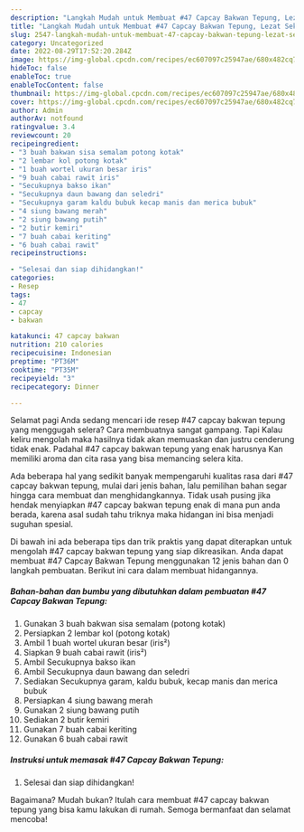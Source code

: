 ```yaml
---
description: "Langkah Mudah untuk Membuat #47 Capcay Bakwan Tepung, Lezat Sekali"
title: "Langkah Mudah untuk Membuat #47 Capcay Bakwan Tepung, Lezat Sekali"
slug: 2547-langkah-mudah-untuk-membuat-47-capcay-bakwan-tepung-lezat-sekali
category: Uncategorized
date: 2022-08-29T17:52:20.284Z
image: https://img-global.cpcdn.com/recipes/ec607097c25947ae/680x482cq70/47-capcay-bakwan-tepung-foto-resep-utama.jpg
hideToc: false
enableToc: true
enableTocContent: false
thumbnail: https://img-global.cpcdn.com/recipes/ec607097c25947ae/680x482cq70/47-capcay-bakwan-tepung-foto-resep-utama.jpg
cover: https://img-global.cpcdn.com/recipes/ec607097c25947ae/680x482cq70/47-capcay-bakwan-tepung-foto-resep-utama.jpg
author: Admin
authorAv: notfound
ratingvalue: 3.4
reviewcount: 20
recipeingredient:
- "3 buah bakwan sisa semalam potong kotak"
- "2 lembar kol potong kotak"
- "1 buah wortel ukuran besar iris"
- "9 buah cabai rawit iris"
- "Secukupnya bakso ikan"
- "Secukupnya daun bawang dan seledri"
- "Secukupnya garam kaldu bubuk kecap manis dan merica bubuk"
- "4 siung bawang merah"
- "2 siung bawang putih"
- "2 butir kemiri"
- "7 buah cabai keriting"
- "6 buah cabai rawit"
recipeinstructions:

- "Selesai dan siap dihidangkan!"
categories:
- Resep
tags:
- 47
- capcay
- bakwan

katakunci: 47 capcay bakwan 
nutrition: 210 calories
recipecuisine: Indonesian
preptime: "PT36M"
cooktime: "PT35M"
recipeyield: "3"
recipecategory: Dinner

---
```



Selamat pagi Anda sedang mencari ide resep #47 capcay bakwan tepung yang menggugah selera? Cara membuatnya sangat gampang. Tapi Kalau keliru mengolah maka hasilnya tidak akan memuaskan dan justru cenderung tidak enak. Padahal #47 capcay bakwan tepung yang enak harusnya Kan memiliki aroma dan cita rasa yang bisa memancing selera kita.




Ada beberapa hal yang sedikit banyak mempengaruhi kualitas rasa dari #47 capcay bakwan tepung, mulai dari jenis bahan, lalu pemilihan bahan segar hingga cara membuat dan menghidangkannya. Tidak usah pusing jika hendak menyiapkan #47 capcay bakwan tepung enak di mana pun anda berada, karena asal sudah tahu triknya maka hidangan ini bisa menjadi suguhan spesial.


Di bawah ini ada beberapa tips dan trik praktis yang dapat diterapkan untuk mengolah #47 capcay bakwan tepung yang siap dikreasikan. Anda dapat membuat #47 Capcay Bakwan Tepung menggunakan 12 jenis bahan dan 0 langkah pembuatan. Berikut ini cara dalam membuat hidangannya.

<!--inarticleads1-->

##### Bahan-bahan dan bumbu yang dibutuhkan dalam pembuatan #47 Capcay Bakwan Tepung:

1. Gunakan 3 buah bakwan sisa semalam (potong kotak)
1. Persiapkan 2 lembar kol (potong kotak)
1. Ambil 1 buah wortel ukuran besar (iris²)
1. Siapkan 9 buah cabai rawit (iris²)
1. Ambil Secukupnya bakso ikan
1. Ambil Secukupnya daun bawang dan seledri
1. Sediakan Secukupnya garam, kaldu bubuk, kecap manis dan merica bubuk
1. Persiapkan 4 siung bawang merah
1. Gunakan 2 siung bawang putih
1. Sediakan 2 butir kemiri
1. Gunakan 7 buah cabai keriting
1. Gunakan 6 buah cabai rawit




<!--inarticleads2-->

##### Instruksi untuk memasak #47 Capcay Bakwan Tepung:


1. Selesai dan siap dihidangkan!



Bagaimana? Mudah bukan? Itulah cara membuat #47 capcay bakwan tepung yang bisa kamu lakukan di rumah. Semoga bermanfaat dan selamat mencoba!
